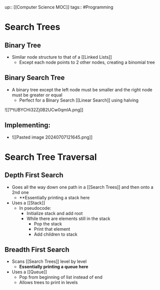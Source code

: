 up:: [[Computer Science MOC]]
tags:: #Programming  
# Search Trees
## Binary Tree
- Similar node structure to that of a [[Linked Lists]]
	- Except each node points to 2 other nodes, creating a binomial tree
## Binary Search Tree
- A binary tree except the left node must be smaller and the right node must be greater or equal
	- Perfect for a Binary Search [[Linear Search]] using halving


![[1*tUBYCHi32Zj0B2UCw0qmlA.png]]

## Implementing:
- ![[Pasted image 20240707121645.png]]
# Search Tree Traversal
## Depth First Search
- Goes all the way down one path in a [[Search Trees]] and then onto a 2nd one
	- **Essentially printing a stack here
- Uses a [[Stack]]
	- In pseudocode:
		- Initialize stack and add root
		- While there are elements still in the stack
			- Pop the stack
			- Print that element
			- Add children to stack
## Breadth First Search
- Scans [[Search Trees]] level by level
	- **Essentially printing a queue here**
- Uses a [[Queue]]
	- Pop from beginning of list instead of end
	- Allows trees to print in levels